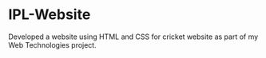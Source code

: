 # IPL-Website
Developed a website using HTML and CSS for cricket website as part of my Web Technologies project.
